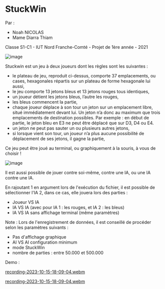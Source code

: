 # StuckWin
Par :
- Noah NICOLAS  
- Mame Diarra Thiam
  
Classe S1-C1 - IUT Nord Franche-Comté - Projet de 1ère année - 2021  

![image](https://github.com/Degree13/StuckWin/assets/53911681/a34e91d3-ad14-46d0-b182-e88427a56e71)


Stuckwin est un jeu à deux joueurs dont les règles sont les suivantes :

- le plateau de jeu, reproduit ci-dessus, comporte 37 emplacements, ou cases, hexagonales répartis sur un plateau de forme hexagonale lui aussi,
- le jeu comporte 13 jetons bleus et 13 jetons rouges tous identiques,
- un joueur détient les jetons bleus, l’autre les rouges,
- les bleus commencent la partie,
- chaque joueur déplace à son tour un jeton sur un emplacement libre, situé immédiatement devant lui. Un jeton n’a donc au maximum que trois emplacements
  de destination possibles. Par exemple : en début de partie, le jeton bleu en E3 ne peut être déplacé que sur D3, D4 ou E4.
- un jeton ne peut pas sauter un ou plusieurs autres jetons,
- si lorsque vient son tour, un joueur n’a plus aucune possibilité de déplacement de ses jetons, il gagne la partie,

Ce jeu peut être joué au terminal, ou graphiquement à la souris, à vous de choisir !

![image](https://github.com/Degree13/StuckWin/assets/53911681/98cb38d6-6442-4b10-92c0-2f0f54039bd4)


Il est aussi possible de jouer contre soi-même, contre une IA, ou une IA contre une IA.

En rajoutant 1 en argument lors de l'exécution du fichier, il est possible de sélectionner l'IA 2, dans ce cas, elle jouera lors des parties :
- Joueur VS IA
- IA VS IA (avec pour IA 1 : les rouges, et IA 2 : les bleus)
- IA VS IA sans affichage terminal (même paramètres)

Note : Lors de l'enregistrement de données, il est conseillé de procéder selon les paramètres suivants :
- Pas d'affichage graphique
- AI VS AI configuration minimum
- mode StuckWin
- nombre de parties : entre 50.000 et 500.000


Demo :

[recording-2023-10-15-18-09-04.webm](https://github.com/Degree13/StuckWin/assets/53911681/89df3543-e130-4d4a-925b-e314e1eb7432)

[recording-2023-10-15-18-09-04.webm](https://github.com/Degree13/StuckWin/assets/53911681/db7af09c-2511-473e-8de9-efea8419ea83)

